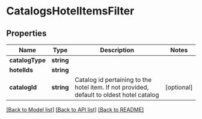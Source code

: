 # CatalogsHotelItemsFilter

## Properties
Name | Type | Description | Notes
------------ | ------------- | ------------- | -------------
**catalogType** | **string** |  | 
**hotelIds** | **string** |  | 
**catalogId** | **string** | Catalog id pertaining to the hotel item. If not provided, default to oldest hotel catalog | [optional] 

[[Back to Model list]](../README.md#documentation-for-models) [[Back to API list]](../README.md#documentation-for-api-endpoints) [[Back to README]](../README.md)


